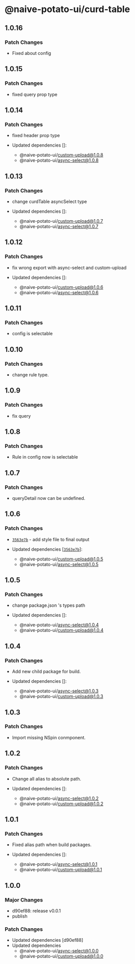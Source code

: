 # @naive-potato-ui/curd-table

## 1.0.16

### Patch Changes

- Fixed about config

## 1.0.15

### Patch Changes

- fixed query prop type

## 1.0.14

### Patch Changes

- fixed header prop type

- Updated dependencies []:
  - @naive-potato-ui/custom-upload@1.0.8
  - @naive-potato-ui/async-select@1.0.8

## 1.0.13

### Patch Changes

- change curdTable asyncSelect type

- Updated dependencies []:
  - @naive-potato-ui/custom-upload@1.0.7
  - @naive-potato-ui/async-select@1.0.7

## 1.0.12

### Patch Changes

- fix wrong export with async-select and custom-upload

- Updated dependencies []:
  - @naive-potato-ui/custom-upload@1.0.6
  - @naive-potato-ui/async-select@1.0.6

## 1.0.11

### Patch Changes

- config is selectable

## 1.0.10

### Patch Changes

- change rule type.

## 1.0.9

### Patch Changes

- fix query

## 1.0.8

### Patch Changes

- Rule in config now is selectable

## 1.0.7

### Patch Changes

- queryDetail now can be undefined.

## 1.0.6

### Patch Changes

- [`3563e7b`](https://github.com/xby020/naive-potato-ui/commit/3563e7b546d96bf6838c3a17b075b3d30a4e4a06) - add style file to final output

- Updated dependencies [[`3563e7b`](https://github.com/xby020/naive-potato-ui/commit/3563e7b546d96bf6838c3a17b075b3d30a4e4a06)]:
  - @naive-potato-ui/custom-upload@1.0.5
  - @naive-potato-ui/async-select@1.0.5

## 1.0.5

### Patch Changes

- change package.json 's types path

- Updated dependencies []:
  - @naive-potato-ui/async-select@1.0.4
  - @naive-potato-ui/custom-upload@1.0.4

## 1.0.4

### Patch Changes

- Add new child package for build.

- Updated dependencies []:
  - @naive-potato-ui/async-select@1.0.3
  - @naive-potato-ui/custom-upload@1.0.3

## 1.0.3

### Patch Changes

- Import missing NSpin conmponent.

## 1.0.2

### Patch Changes

- Change all alias to absolute path.

- Updated dependencies []:
  - @naive-potato-ui/async-select@1.0.2
  - @naive-potato-ui/custom-upload@1.0.2

## 1.0.1

### Patch Changes

- Fixed alias path when build packages.

- Updated dependencies []:
  - @naive-potato-ui/async-select@1.0.1
  - @naive-potato-ui/custom-upload@1.0.1

## 1.0.0

### Major Changes

- d90ef88: release v0.0.1
- publish

### Patch Changes

- Updated dependencies [d90ef88]
- Updated dependencies
  - @naive-potato-ui/async-select@1.0.0
  - @naive-potato-ui/custom-upload@1.0.0
